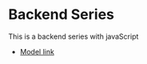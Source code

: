# Backend Series

This is a backend series with javaScript
- [Model link](https://app.eraser.io/workspace/7fQX3EpVZ2qWxjUUT1c0?origin=share)

